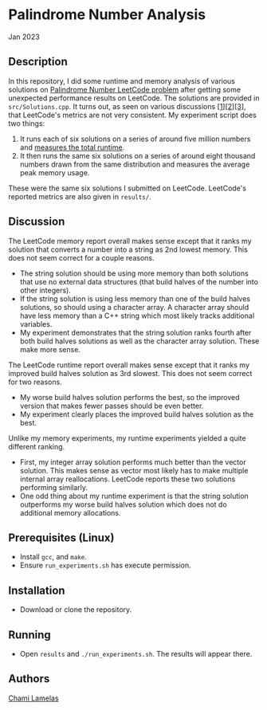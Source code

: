 # Palindrome Number Analysis

Jan 2023

## Description

In this repository, I did some runtime and memory analysis of various solutions on [Palindrome Number LeetCode problem](https://leetcode.com/problems/palindrome-number/description/) after getting some unexpected performance results on LeetCode. The solutions are provided in `src/Solutions.cpp`. It turns out, as seen on various discussions [[1]](https://leetcode.com/discuss/general-discussion/136683/different-run-time-with-same-code)[[2]](https://leetcode.com/discuss/feedback/1539664/is-leetcode-runtime-and-memory-measure-consistent)[[3]](https://stackoverflow.com/questions/51131257/difference-in-running-time-on-leet-code), that LeetCode's metrics are not very consistent. My experiment script does two things: 

1. It runs each of six solutions on a series of around five million numbers and [measures the total runtime](https://stackoverflow.com/a/27739925).
2. It then runs the same six solutions on a series of around eight thousand numbers drawn from the same distribution and measures the average peak memory usage. 

These were the same six solutions I submitted on LeetCode. LeetCode's reported metrics are also given in `results/`.

## Discussion

The LeetCode memory report overall makes sense except that it ranks my solution that converts a number into a string as 2nd lowest memory. This does not seem correct for a couple reasons.

* The string solution should be using more memory than both solutions that use no external data structures (that build halves of the number into other integers).
* If the string solution is using less memory than one of the build halves solutions, so should using a character array. A character array should have less memory than a C++ string which most likely tracks additional variables.
* My experiment demonstrates that the string solution ranks fourth after both build halves solutions as well as the character array solution. These make more sense.

The LeetCode runtime report overall makes sense except that it ranks my improved build halves solution as 3rd slowest. This does not seem correct for two reasons. 

* My worse build halves solution performs the best, so the improved version that makes fewer passes should be even better. 
* My experiment clearly places the improved build halves solution as the best.

Unlike my memory experiments, my runtime experiments yielded a quite different ranking.

* First, my integer array solution performs much better than the vector solution. This makes sense as vector most likely has to make multiple internal array reallocations. LeetCode reports these two solutions performing similarly.
* One odd thing about my runtime experiment is that the string solution outperforms my worse build halves solution which does not do additional memory allocations. 

## Prerequisites (Linux)

* Install `gcc`, and `make`.
* Ensure `run_experiments.sh` has execute permission.

## Installation

* Download or clone the repository.

## Running

* Open `results` and `./run_experiments.sh`. The results will appear there.

## Authors

[Chami Lamelas](https://github.com/ChamiLamelas/)
